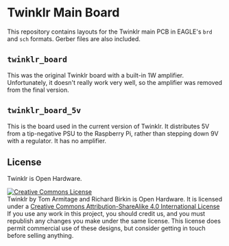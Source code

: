 # Twinklr Main Board

This repository contains layouts for the Twinklr main PCB in EAGLE's `brd` and `sch` formats. Gerber files are also included.

## `twinklr_board`

This was the original Twinklr board with a built-in 1W amplifier. Unfortunately, it doesn't really work very well, so the amplifier was removed from the final version.

## `twinklr_board_5v`

This is the board used in the current version of Twinklr. It distributes 5V from a tip-negative PSU to the Raspberry Pi, rather than stepping down 9V with a regulator. It has no amplifier.

## License  

Twinklr is Open Hardware.

<a rel="license" href="http://creativecommons.org/licenses/by-sa/4.0/"><img
alt="Creative Commons License" style="border-width:0"
src="https://i.creativecommons.org/l/by-sa/4.0/80x15.png" /></a><br /><span
xmlns:dct="http://purl.org/dc/terms/" property="dct:title">Twinklr</span> by
<span xmlns:cc="http://creativecommons.org/ns#"
property="cc:attributionName">Tom Armitage and Richard Birkin</span> is Open
Hardware. It is licensed under a <a rel="license"
href="http://creativecommons.org/licenses/by-sa/4.0/">Creative Commons
Attribution-ShareAlike 4.0 International License</a>  
If you use any work in this project, you should credit us, and you must
republish any changes you make under the same license. This license does permit
commercial use of these designs, but consider getting in touch before selling
anything.  
